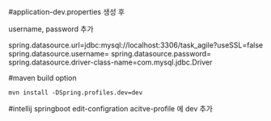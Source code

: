 #application-dev.properties 생성 후 

username, password 추가
 
spring.datasource.url=jdbc:mysql://localhost:3306/task_agile?useSSL=false
spring.datasource.username=
spring.datasource.password=
spring.datasource.driver-class-name=com.mysql.jdbc.Driver


#maven build option 
``` 
mvn install -DSpring.profiles.dev=dev
```
#intellij springboot edit-configration
acitve-profile 에 dev 추가 


